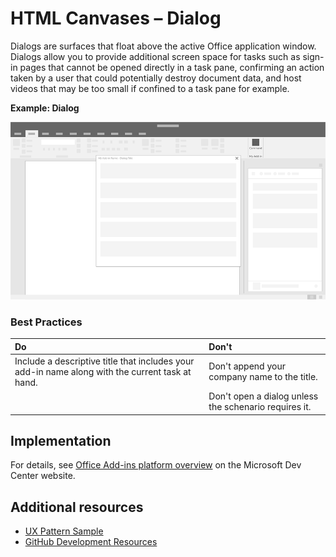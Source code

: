 # HTML Canvases – Dialog
 
Dialogs are surfaces that float above the active Office application window. Dialogs allow you to provide additional screen space for tasks such as sign-in pages that cannot be opened directly in a task pane, confirming an action taken by a user that could potentially destroy document data, and host videos that may be too small if confined to a task pane for example.

**Example: Dialog**

![An example image displaying a typical layout for a dialog.](../images/overview_withApp_dialog.png)

### Best Practices

|**Do**|**Don't**|
|:-----|:--------|
|Include a descriptive title that includes your add-in name along with the current task at hand.|Don't append your company name to the title.|
| |Don't open a dialog unless the schenario requires it.| 

## Implementation

For details, see [Office Add-ins platform overview](https://dev.office.com/docs/add-ins/overview/office-add-ins) on the Microsoft Dev Center website.

## Additional resources

* [UX Pattern Sample](https://office.visualstudio.com/DefaultCollection/OC/_git/GettingStarted-FabricReact)
* [GitHub Development Resources](https://github.com/OfficeDev/Office-Add-in-UX-Design-Patterns-Code)


